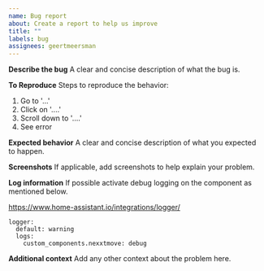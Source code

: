 ```yaml
---
name: Bug report
about: Create a report to help us improve
title: ""
labels: bug
assignees: geertmeersman
---
```


**Describe the bug**
A clear and concise description of what the bug is.

**To Reproduce**
Steps to reproduce the behavior:

1. Go to '...'
2. Click on '....'
3. Scroll down to '....'
4. See error

**Expected behavior**
A clear and concise description of what you expected to happen.

**Screenshots**
If applicable, add screenshots to help explain your problem.

**Log information**
If possible activate debug logging on the component as mentioned below.

https://www.home-assistant.io/integrations/logger/

```
logger:
  default: warning
  logs:
    custom_components.nexxtmove: debug
```

**Additional context**
Add any other context about the problem here.
